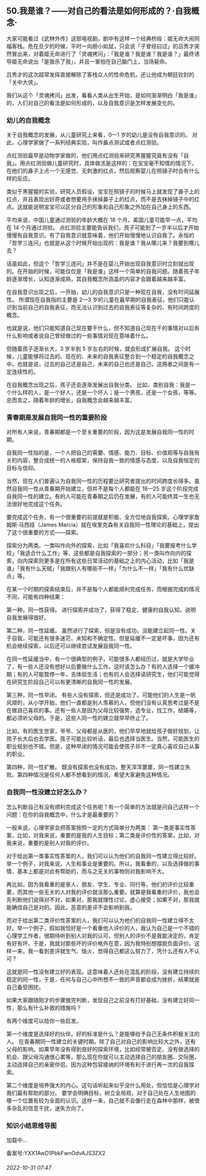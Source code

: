 ## 50.我是谁？——对自己的看法是如何形成的？·自我概念·
大家可能看过《武林外传》这部电视剧，剧中有这样一个经典桥段：姬无命大闹同福客栈。危在旦夕的时候，平时一向胆小如鼠，只会说「子曾经曰过」的吕秀才突然冒出来，对着姬无命进行了「灵魂拷问」：「我是谁？我是谁？我是谁？」最终诱导姬无命说出「是我杀了我」，并且一掌拍在自己脑门上，当场毙命。



吕秀才的这次超常发挥直接解除了客栈众人的性命危机，还让他成为朝廷钦封的「关中大侠」。



我们从这个「灵魂拷问」出发，看看人类从出生开始，是如何渐渐明白「我是谁」的，人们对自己的看法是如何形成的，以及自我意识是怎样发展变化的。



### 幼儿的自我概念


关于自我概念的发展，从儿童研究上来看，0—1 岁的幼儿是没有自我意识的。
 对此，心理学家做了一系列经典实验，叫作鼻点测试或者点红测验。



点红测验最早是动物学家做的，他们用点红测验来研究黑猩猩究竟有没有「自我」。用点红测验做儿童研究时，具体做法是这样的：在宝宝毫不知情的情况下，在他们的鼻子上点一个无感觉、无刺激的红点，然后观察婴儿在照镜子时会有什么样的反应。



类似于黑猩猩的实验，研究人员假设，宝宝在照镜子的时候马上就发现了鼻子上的红点，并且表现出好奇或者想要用手抹掉鼻子上的红点，而不是去抹掉镜子中的红点。这就能说明宝宝可以区分自己的形象和自己形象之外加在自己身上的东西。



平均来说，中国儿童通过测验的年龄大概在 18 个月，美国儿童可能早一点，平均在 14 个月通过测验。
 点红测验主要能告诉我们，孩子可能到了一岁半以后才开始慢慢有自我意识。有了自我意识就意味着，他们开始慢慢地认识自我了。永恒的「哲学三连问」也就是从这个时候开始出现的：我是谁？我从哪儿来？我要到哪儿去？



话虽如此，但这个「哲学三连问」并不是在婴儿开始出现自我意识时立刻就出现的。在开始的时候，可能仅仅是「我是谁」这样一个简单的自我问题。随着孩子年龄逐渐增长，认知逐渐成熟，其自我概念所涵盖的内容才会跟着越来越丰富。



在自我意识出现之后，一开始，幼儿的自我意识只是一种现在自我，没有时间延展性。
 所谓现在自我指的主要是 2—3 岁的儿童在最早期的自我表征，他们只能认识到当前自己的自我表征，而无法认识到过去的自我表征等复杂的、有时间跨度的概念。



也就是说，他们只能知道自己现在要干什么，但不知道自己现在干的事情对以后有什么影响或者说自己曾经做过的一些事情对现在意味着什么。



但随着孩子逐渐长大，3 岁半到 5 岁左右的时候，就会形成扩展自我。
 这个时候，儿童能够将过去的、现在的、未来的自我表征整合到一个稳定的自我概念之中。也就是说，过去的自己还是自己，未来的自己也还是自己，这两者之间是有一定连续性的。



在自我概念出现之后，孩子还会逐渐发展出自我分类。
 比如，类别自我：我是一个什么样的人，是一个好人，还是一个坏人；是一个男孩，还是一个女孩，等等。总而言之，随着年龄的增长，自我概念会越来越丰富。



### 青春期是发展自我同一性的重要阶段


对所有人来说，青春期都是一个至关重要的阶段，因为这是发展自我同一性的时期。



自我同一性指的是，一个人把自己的需要、情感、能力、目标、价值观等与自我有关的内容，整合成统一的人格框架，保持自我一致的情感与态度，以及自我恒定的目标与信仰。



当然，现在人们普遍认为自我同一性的历程要比研究者提出的时间跨度长得多。虽然自我同一性从青春期开始建立，但并不是每个人都能在 18—25 岁这个阶段完成自我同一性的建立。有的人可能在青春期之后仍在发展，有的人可能终其一生也无法很好地完成这个任务。



要完成这个任务，有一个很重要的前提就是积极、全方位地自我探索。心理学家詹姆斯·马西娅（James Marcia）就在埃里克森有关自我同一性理论的基础上，提出了这个很重要的方式——探索。



探索分为两类。一类叫作向外的探索，比如「我喜欢什么科目」「我要报考什么学校」「我适合什么工作」等，这些都是自我探索的一部分；另一类叫作向内的探索，向内探索则更多是在所有这些日常活动的基础之上的内心活动，比如「我是谁」「我有什么天赋」「我跟别人有哪些不一样」「为什么不一样」「我有什么优缺点」等。



在某一个时期的探索结束后，并不是每个人都能顺利完成任务，而根据完成的情况不同，可能有四种结果：



第一种，同一性获得。
 进行探索并成功了，获得了稳定、健康的自我认知，说明自我发展得很好。



第二种，同一性延缓。
 虽然进行了探索，但是没有成功，没能建立起同一性。关于自我，可能还有很多迷茫、未知和不确定性。但是延缓不一定是坏事，因为还有机会继续探索，以后还可以继续尝试发展自我同一性。



在同一性延缓当中，有一个很典型的例子，可能很多人都经历过，就是大学毕业了，有一些人还没有想好以后要做什么工作。这时该怎么办？有的人选择一个缓冲期；有的人可能暂停一年，去体验生活；也有的人会选择读研究生，他们可能觉得在研究生阶段自己可以有更清晰的自我同一性的发展。



第三种，同一性早闭。
 有些人没有探索，但还是成功了。可能他们的人生是一帆风顺的，从小学开始，他们一直都是别人羡慕的人，但他们没有认真思考过是不是在做自己喜欢的事。还有一些人是因为父母比较强势，选专业，找工作，结婚等，都必须听父母的。于是，这些人同一性的建立就早早终止了。



比如，有的医生世家，爷爷、父母都是从医的，他们早早地就给孩子做好规划，让孩子长大后也去学医。孩子可能比较听话，最后也选择当医生。当然，可能医生的职业规划也不错。但是，这种早闭的情况可能会使孩子并不一定真心喜欢自己从事的职业。



第四种，同一性扩散。
 既没有探索也没有成功，整天浑浑噩噩，同一性建立失败。第四种情况是任何人都不想看到的情况，希望大家避免这种情况。



### 自我同一性没建立好怎么办？


怎么判断自己有没有顺利完成这个任务呢？有一个简单的方法就是问自己这样一个问题：在你的自我概念中，什么才是最重要的？



一般来说，心理学家会把答案按照一定的方式简单分为两类：
 第一类是事实性答案，比如，对我来说，重要的是我的人生目标；第二类是评价性的答案，比如，对我来说，重要的是别人对我的评价。
 



对于给出第一类事实性答案的人，我们可以认为他们的自我同一性建立得比较好。举一个例子，对我来说，人生和事业是重要的。所以，我看重的，以及选择做的事情，基本上都是对此有帮助的，而与之无关的事物则对我影响不大。



再比如，因为我看重的是家人、朋友、学生、专业、同行等，他们的评价比较重要，而其他一些无关的人对我的评价就没那么重要。就算是我看重的评价，我也会先判断他们说得对不对，如果对，那我就理性讨论，虚心接受；如果不对，那我就能确信自己是对的。因此，恶意的差评不会影响到我。



而对于给出第二类评价性答案的人，我们可以认为他们的自我同一性建立得不太好。举一个例子，假如我恰好是一个看重他人评价的人，我认为自己是一个不错的心理学工作者，很期待听到别人对我的认可。但别人的评价不是我能决定的，肯定有好有坏。于是，我就对那些坏的评价格外在意，因为我特别想摆脱负面评价。这样一来，我一看到差评就生气、恼火，觉得自己都这么努力了，凭什么还有人不认可？



这就是同一性没有建立好的表现。这意味着人还处在混乱的阶段，没有建立持续的稳定的同一性，于是，任何与自己心中所想不一致的声音都会成为挫折，结果就是自己备受困扰。



如果大家跟随刚才的步骤做完判断，发现自己之前没有打好基础，没有建立好同一性，那么有什么补救的措施吗？



有两个维度可以给你一些启发。



第一个维度是选择好的伙伴。好的标准是什么？是能够给予自己无条件积极关注的人。
 在青春期同一性建立的关键时期，除了自己对自己的影响比较大之外，还有父母的影响。如果早年没有得到良好的探索环境，比如经常被否定、没有做选择的机会、跟父母沟通很心累等，那么现在你就可以主动选择自己的朋友圈、交际圈，主动选择自己的亲密伴侣，因为这种包容接纳的环境有利于进行再一次的自我探索。



第二个维度是培养强大的内心。这句话听起来似乎没什么用处，但恰恰是心理学对我们最有帮助的部分。
 要学会明确目标，树立全局观，对于自己处在人生地图的哪一个位置有较为全面的认识。这样一来，自己就不会像行走在森林中那样，被很多杂乱的信息干扰，迷失方向了。



### 知识小结思维导图


![]()加载中...

备案号:YXX1AwD1PbkFwnOdvAJS3ZX2


###### 2022-10-31 07:47
